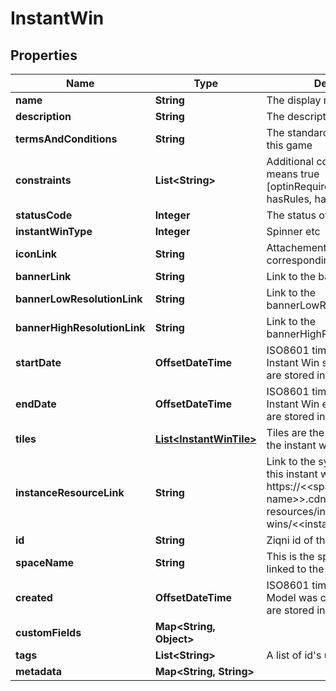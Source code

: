 

# InstantWin


## Properties

Name | Type | Description | Notes
------------ | ------------- | ------------- | -------------
**name** | **String** | The display name |  [optional]
**description** | **String** | The description of this game |  [optional]
**termsAndConditions** | **String** | The standard terms applied to this game |  [optional]
**constraints** | **List&lt;String&gt;** | Additional constraints, if set means true [optinRequiredForEntrants, hasRules, hasRewards] |  [optional]
**statusCode** | **Integer** | The status of this game |  [optional]
**instantWinType** | **Integer** | Spinner etc | 
**iconLink** | **String** | Attachement id for the corresponding icon image. |  [optional]
**bannerLink** | **String** | Link to the banner |  [optional]
**bannerLowResolutionLink** | **String** | Link to the bannerLowResolution |  [optional]
**bannerHighResolutionLink** | **String** | Link to the bannerHighResolution |  [optional]
**startDate** | **OffsetDateTime** | ISO8601 timestamp for when a Instant Win started. All records are stored in UTC time zone |  [optional] [readonly]
**endDate** | **OffsetDateTime** | ISO8601 timestamp for when a Instant Win ended. All records are stored in UTC time zone |  [optional] [readonly]
**tiles** | [**List&lt;InstantWinTile&gt;**](InstantWinTile.md) | Tiles are the buiilding blocks of the instant win game | 
**instanceResourceLink** | **String** | Link to the system resources for this instant win. https://&lt;&lt;space-name&gt;&gt;.cdn.ziqni.com/system-resources/instant-wins/&lt;&lt;instant-win-id&gt;&gt; |  [optional]
**id** | **String** | Ziqni id of the model | 
**spaceName** | **String** | This is the space name which is linked to the account |  [optional]
**created** | **OffsetDateTime** | ISO8601 timestamp for when a Model was created. All records are stored in UTC time zone |  [optional]
**customFields** | **Map&lt;String, Object&gt;** |  |  [optional]
**tags** | **List&lt;String&gt;** | A list of id&#39;s used to tag models |  [optional]
**metadata** | **Map&lt;String, String&gt;** |  |  [optional]



